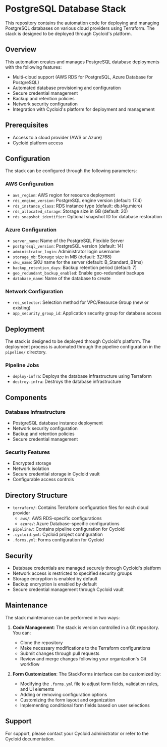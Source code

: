 # PostgreSQL Database Stack

This repository contains the automation code for deploying and managing PostgreSQL databases on various cloud providers using Terraform. The stack is designed to be deployed through Cycloid's platform.

## Overview

This automation creates and manages PostgreSQL database deployments with the following features:
- Multi-cloud support (AWS RDS for PostgreSQL, Azure Database for PostgreSQL)
- Automated database provisioning and configuration
- Secure credential management
- Backup and retention policies
- Network security configuration
- Integration with Cycloid's platform for deployment and management

## Prerequisites

- Access to a cloud provider (AWS or Azure)
- Cycloid platform access

## Configuration

The stack can be configured through the following parameters:

### AWS Configuration
- `aws_region`: AWS region for resource deployment
- `rds_engine_version`: PostgreSQL engine version (default: 17.4)
- `rds_instance_class`: RDS instance type (default: db.t4g.micro)
- `rds_allocated_storage`: Storage size in GB (default: 20)
- `rds_snapshot_identifier`: Optional snapshot ID for database restoration

### Azure Configuration
- `server_name`: Name of the PostgreSQL Flexible Server
- `postgresql_version`: PostgreSQL version (default: 14)
- `administrator_login`: Administrator login username
- `storage_mb`: Storage size in MB (default: 32768)
- `sku_name`: SKU name for the server (default: B_Standard_B1ms)
- `backup_retention_days`: Backup retention period (default: 7)
- `geo_redundant_backup_enabled`: Enable geo-redundant backups
- `database_name`: Name of the database to create

### Network Configuration
- `res_selector`: Selection method for VPC/Resource Group (new or existing)
- `app_security_group_id`: Application security group for database access

## Deployment

The stack is designed to be deployed through Cycloid's platform. The deployment process is automated through the pipeline configuration in the `pipeline/` directory.

### Pipeline Jobs

- `deploy-infra`: Deploys the database infrastructure using Terraform
- `destroy-infra`: Destroys the database infrastructure

## Components

### Database Infrastructure
- PostgreSQL database instance deployment
- Network security configuration
- Backup and retention policies
- Secure credential management

### Security Features
- Encrypted storage
- Network isolation
- Secure credential storage in Cycloid vault
- Configurable access controls

## Directory Structure

- `terraform/`: Contains Terraform configuration files for each cloud provider
  - `aws/`: AWS RDS-specific configurations
  - `azure/`: Azure Database-specific configurations
- `pipeline/`: Contains pipeline configuration for Cycloid
- `.cycloid.yml`: Cycloid project configuration
- `.forms.yml`: Forms configuration for Cycloid

## Security

- Database credentials are managed securely through Cycloid's platform
- Network access is restricted to specified security groups
- Storage encryption is enabled by default
- Backup encryption is enabled by default
- Secure credential management through Cycloid vault

## Maintenance

The stack maintenance can be performed in two ways:

1. **Code Management**: The stack is version controlled in a Git repository. You can:
   - Clone the repository
   - Make necessary modifications to the Terraform configurations
   - Submit changes through pull requests
   - Review and merge changes following your organization's Git workflow

2. **Form Customization**: The StackForms interface can be customized by:
   - Modifying the `.forms.yml` file to adjust form fields, validation rules, and UI elements
   - Adding or removing configuration options
   - Customizing the form layout and organization
   - Implementing conditional form fields based on user selections

## Support

For support, please contact your Cycloid administrator or refer to the Cycloid documentation.

